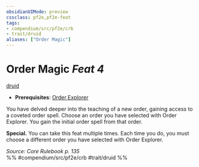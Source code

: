 ```yaml
---
obsidianUIMode: preview
cssclass: pf2e,pf2e-feat
tags:
- compendium/src/pf2e/crb
- trait/druid
aliases: ["Order Magic"]
---
```

# Order Magic  *Feat 4*  
[druid](../../rules/traits/druid.md)  

- **Prerequisites**: [Order Explorer](order-explorer.md)

You have delved deeper into the teaching of a new order, gaining access to a coveted order spell. Choose an order you have selected with Order Explorer. You gain the initial order spell from that order.

**Special.** You can take this feat multiple times. Each time you do, you must choose a different order you have selected with Order Explorer.

*Source: Core Rulebook p. 135*  
%% #compendium/src/pf2e/crb #trait/druid %%
